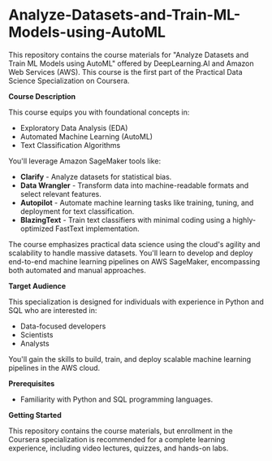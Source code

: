 # Analyze-Datasets-and-Train-ML-Models-using-AutoML

This repository contains the course materials for "Analyze Datasets and Train ML Models using AutoML" offered by DeepLearning.AI and Amazon Web Services (AWS). This course is the first part of the Practical Data Science Specialization on Coursera.


**Course Description**

This course equips you with foundational concepts in:

* Exploratory Data Analysis (EDA)
* Automated Machine Learning (AutoML)
* Text Classification Algorithms

You'll leverage Amazon SageMaker tools like:

* **Clarify** - Analyze datasets for statistical bias.
* **Data Wrangler** - Transform data into machine-readable formats and select relevant features.
* **Autopilot** - Automate machine learning tasks like training, tuning, and deployment for text classification.
* **BlazingText** - Train text classifiers with minimal coding using a highly-optimized FastText implementation.

The course emphasizes practical data science using the cloud's agility and scalability to handle massive datasets. You'll learn to develop and deploy end-to-end machine learning pipelines on AWS SageMaker, encompassing both automated and manual approaches.

**Target Audience**

This specialization is designed for individuals with experience in Python and SQL who are interested in:

* Data-focused developers
* Scientists
* Analysts

You'll gain the skills to build, train, and deploy scalable machine learning pipelines in the AWS cloud.

**Prerequisites**

* Familiarity with Python and SQL programming languages.

**Getting Started**

This repository contains the course materials, but enrollment in the Coursera specialization is recommended for a complete learning experience, including video lectures, quizzes, and hands-on labs.
